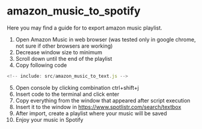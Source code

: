 # amazon_music_to_spotify


Here you may find a guide for to export amazon music playlist.

1. Open Amazon Music in web browser (was tested only in google chrome, not sure if other browsers are working)
2. Decrease window size to minimum 
3. Scroll down until the end of the playlist
4. Copy following code
```js
<!-- include: src/amazon_music_to_text.js -->
```
5. Open console by clicking combination ctrl+shift+j
6. Insert code to the terminal and click enter
7. Copy everything from the window that appeared after script execution
8. Insert it to the window in https://www.spotlistr.com/search/textbox
9. After import, create a playlist where your music will be saved
10. Enjoy your music in Spotify